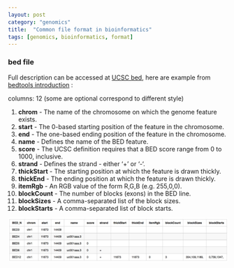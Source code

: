 ```yaml
---
layout: post
category: "genomics"
title:  "Common file format in bioinformatics"
tags: [genomics, bioinformatics, format]
---
```


### bed file

Full description can be accessed at [UCSC bed](http://genome.ucsc.edu/FAQ/FAQformat#format1), here are example from [bedtools introduction](https://bedtools.readthedocs.io/en/latest/content/general-usage.html#bed-format) :

columns: 12 (some are optional correspond to different style)

1. **chrom** - The name of the chromosome on which the genome feature exists.
2. **start** - The 0-based starting position of the feature in the chromosome.
3. **end** - The one-based ending position of the feature in the chromosome.
4. **name** - Defines the name of the BED feature.
5. **score** - The UCSC definition requires that a BED score range from 0 to 1000, inclusive.
6. **strand** - Defines the strand - either ‘+’ or ‘-‘.
7. **thickStart** - The starting position at which the feature is drawn thickly.
8. **thickEnd** - The ending position at which the feature is drawn thickly.
9. **itemRgb** - An RGB value of the form R,G,B (e.g. 255,0,0).
10. **blockCount** - The number of blocks (exons) in the BED line.
11. **blockSizes** - A comma-separated list of the block sizes.
12. **blockStarts** - A comma-separated list of block starts.

![bed](/assets/bed_file_format_example.jpeg)